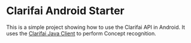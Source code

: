 # Clarifai Android Starter

This is a simple project showing how to use the Clarifai API in Android. It uses the [Clarifai Java Client](https://github.com/Clarifai/clarifai-java) to perform Concept recognition.
